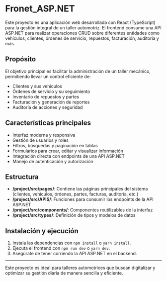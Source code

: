 # Fronet_ASP.NET

Este proyecto es una aplicación web desarrollada con React (TypeScript) para la gestión integral de un taller automotriz. El frontend consume una API ASP.NET para realizar operaciones CRUD sobre diferentes entidades como vehículos, clientes, órdenes de servicio, repuestos, facturación, auditoría y más.

## Propósito
El objetivo principal es facilitar la administración de un taller mecánico, permitiendo llevar un control eficiente de:
- Clientes y sus vehículos
- Órdenes de servicio y su seguimiento
- Inventario de repuestos y partes
- Facturación y generación de reportes
- Auditoría de acciones y seguridad

## Características principales
- Interfaz moderna y responsiva
- Gestión de usuarios y roles
- Filtros, búsquedas y paginación en tablas
- Formularios para crear, editar y visualizar información
- Integración directa con endpoints de una API ASP.NET
- Manejo de autenticación y autorización

## Estructura
- **/project/src/pages/**: Contiene las páginas principales del sistema (clientes, vehículos, órdenes, partes, facturas, auditoría, etc.)
- **/project/src/APIS/**: Funciones para consumir los endpoints de la API ASP.NET
- **/project/src/components/**: Componentes reutilizables de la interfaz
- **/project/src/types/**: Definición de tipos y modelos de datos

## Instalación y ejecución
1. Instala las dependencias con `npm install` o `yarn install`.
2. Ejecuta el frontend con `npm run dev` o `yarn dev`.
3. Asegúrate de tener corriendo la API ASP.NET en el backend.

---

Este proyecto es ideal para talleres automotrices que buscan digitalizar y optimizar su gestión diaria de manera sencilla y eficiente. 